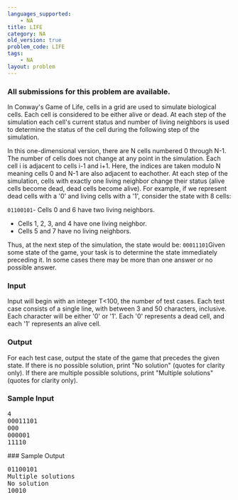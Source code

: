 ```yaml
---
languages_supported:
    - NA
title: LIFE
category: NA
old_version: true
problem_code: LIFE
tags:
    - NA
layout: problem
---
```

###  All submissions for this problem are available. 

In Conway's Game of Life, cells in a grid are used to simulate biological cells. Each cell is considered to be either alive or dead. At each step of the simulation each cell's current status and number of living neighbors is used to determine the status of the cell during the following step of the simulation.

In this one-dimensional version, there are N cells numbered 0 through N-1. The number of cells does not change at any point in the simulation. Each cell i is adjacent to cells i-1 and i+1. Here, the indices are taken modulo N meaning cells 0 and N-1 are also adjacent to eachother. At each step of the simulation, cells with exactly one living neighbor change their status (alive cells become dead, dead cells become alive). For example, if we represent dead cells with a '0' and living cells with a '1', consider the state with 8 cells:

`01100101`- Cells 0 and 6 have two living neighbors.
- Cells 1, 2, 3, and 4 have one living neighbor.
- Cells 5 and 7 have no living neighbors.

Thus, at the next step of the simulation, the state would be:
`00011101`Given some state of the game, your task is to determine the state immediately preceding it. In some cases there may be more than one answer or no possible answer.

### Input

Input will begin with an integer T<100, the number of test cases. Each test case consists of a single line, with between 3 and 50 characters, inclusive. Each character will be either '0' or '1'. Each '0' represents a dead cell, and each '1' represents an alive cell.

### Output

For each test case, output the state of the game that precedes the given state. If there is no possible solution, print "No solution" (quotes for clarity only). If there are multiple possible solutions, print "Multiple solutions" (quotes for clarity only).

### Sample Input

<pre>4
00011101
000
000001
11110
</pre>### Sample Output

<pre>01100101
Multiple solutions
No solution
10010
</pre>
